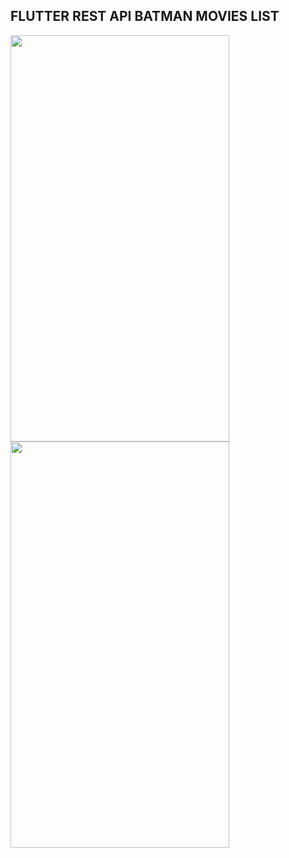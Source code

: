 ## FLUTTER REST API BATMAN MOVIES LIST

<img src="https://user-images.githubusercontent.com/45129432/112986713-83479700-916a-11eb-9d6e-b9a9ca339f83.jpeg" width="350px" height="650px">
<img src="https://user-images.githubusercontent.com/45129432/112986732-88a4e180-916a-11eb-90aa-eb39c8c9f889.jpeg" width="350px" height="650px">


